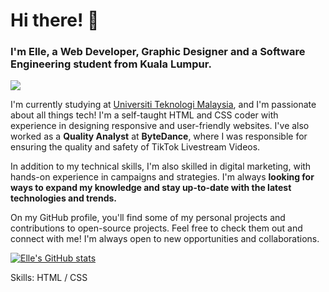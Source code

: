 <h1>Hi there! 👋</h1>
<h3>I'm Elle, a Web Developer, Graphic Designer and a Software Engineering student from Kuala Lumpur.</h3>

![](https://blogger.googleusercontent.com/img/b/R29vZ2xl/AVvXsEhbzhYcAjPbzbVdhzeYn1F5CNGChsAmsp529Xvo1lsR_3xMXo8S4FeOQxnqR8jYUkdl96gGNfERYIiVXiA5RxTnyCQh5eOZk44l18JXlE1MLCIDQ1b0U1XKMSDRaliNa6HBQk7dvjKTsNzOUTfccTIxLsd2KIvXGqVEdvI6fq4ADYTBpx9y0E-6NxWlIQ/s16000/Software%20Solutions%20(3).png)

I'm currently studying at [Universiti Teknologi Malaysia](https://www.utm.my), and I'm passionate about all things tech! I'm a self-taught HTML and CSS coder with experience in designing responsive and user-friendly websites. I've also worked as a **Quality Analyst** at **ByteDance**, where I was responsible for ensuring the quality and safety of TikTok Livestream Videos.

In addition to my technical skills, I'm also skilled in digital marketing, with hands-on experience in campaigns and strategies. I'm always **looking for ways to expand my knowledge and stay up-to-date with the latest technologies and trends.**

On my GitHub profile, you'll find some of my personal projects and contributions to open-source projects. Feel free to check them out and connect with me! I'm always open to new opportunities and collaborations.

[![Elle's GitHub stats](https://github-readme-stats.vercel.app/api?username=elleamyr)](https://github.com/elleamyr/github-readme-stats)

Skills: HTML / CSS


